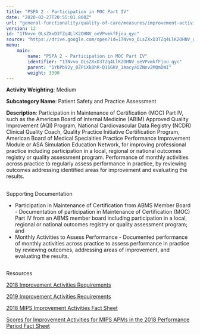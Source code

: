```yaml
---
title: "PSPA 2 - Participation in MOC Part IV"
date: "2020-02-27T20:55:01.800Z"
url: "general-functionality/quality-of-care/measures/improvement-activities-measures/2018-improvement-activities/pspa-2-participation-in-moc-part-iv.html"
version: 12
id: "1TNvvo_OLsZXxD3TZq4LlK2OHNV_oeVPvmkfFjou_qyc"
source: "https://drive.google.com/open?id=1TNvvo_OLsZXxD3TZq4LlK2OHNV_oeVPvmkfFjou_qyc"
menu:
    main:
        name: "PSPA 2 - Participation in MOC Part IV"
        identifier: "1TNvvo_OLsZXxD3TZq4LlK2OHNV_oeVPvmkfFjou_qyc"
        parent: "1YbPb92y_0ZPiXk8hR-D11GKV_1AacyaOZNnv2MQmDWI"
        weight: 3390
---
```









**Activity Weighting**: Medium

**Subcategory Name**: Patient Safety and Practice Assessment

**Description**: Participation in Maintenance of Certification (MOC) Part IV, such as the American Board of Internal Medicine (ABIM) Approved Quality Improvement (AQI) Program, National Cardiovascular Data Registry (NCDR) Clinical Quality Coach, Quality Practice Initiative Certification Program, American Board of Medical Specialties Practice Performance Improvement Module or ASA Simulation Education Network, for improving professional practice including participation in a local, regional or national outcomes registry or quality assessment program. Performance of monthly activities across practice to regularly assess performance in practice, by reviewing outcomes addressing identified areas for improvement and evaluating the results.







## 

Supporting Documentation

* Participation in Maintenance of Certification from ABMS Member Board - Documentation of participation in Maintenance of Certification (MOC) Part IV from an ABMS member board including participation in a local, regional or national outcomes registry or quality assessment program; and 
* Monthly Activities to Assess Performance - Documented performance of monthly activities across practice to assess performance in practice by reviewing outcomes, addressing areas of improvement, and evaluating the results.







## 

Resources

[2018 Improvement Activities Requirements](https://qpp.cms.gov/mips/improvement-activities?py=2018)

[2019 Improvement Activities Requirements](https://qpp.cms.gov/mips/improvement-activities?py=2019)

[2018 MIPS Improvement Activities Fact Sheet](https://qpp.cms.gov/resource/2018%20MIPS%20Improvement%20Activities%20Fact%20Sheet)

[Scores for Improvement Activities for MIPS APMs in the 2018 Performance Period Fact Sheet](https://qpp.cms.gov/resource/2018%20MIPS%20APMs%20improvement%20Activities%20scores%20fact%20sheet)


